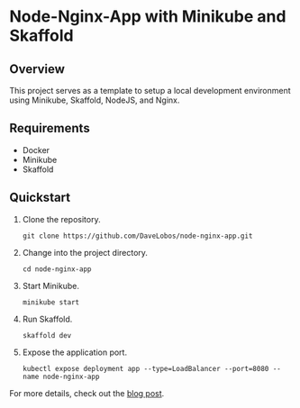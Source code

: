 # Node-Nginx-App with Minikube and Skaffold

## Overview

This project serves as a template to setup a local development environment using Minikube, Skaffold, NodeJS, and Nginx.

## Requirements

- Docker
- Minikube
- Skaffold

## Quickstart

1. Clone the repository.
    ```
    git clone https://github.com/DaveLobos/node-nginx-app.git
    ```
2. Change into the project directory.
    ```
    cd node-nginx-app
    ```
3. Start Minikube.
    ```
    minikube start
    ```
4. Run Skaffold.
    ```
    skaffold dev
    ```
5. Expose the application port.
    ```
    kubectl expose deployment app --type=LoadBalancer --port=8080 --name node-nginx-app
    ```

For more details, check out the [blog post](https://davelobos.dev/en/2023-09-07-local-development-stack-with-minikube-nodejs-nginx).
